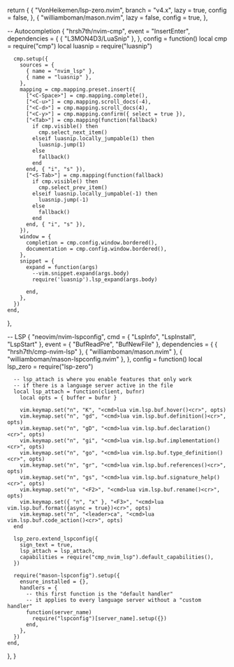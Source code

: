 return {
  {
    "VonHeikemen/lsp-zero.nvim",
    branch = "v4.x",
    lazy = true,
    config = false,
  },
  {
    "williamboman/mason.nvim",
    lazy = false,
    config = true,
  },

  -- Autocompletion
  {
    "hrsh7th/nvim-cmp",
    event = "InsertEnter",
    dependencies = {
      { "L3MON4D3/LuaSnip" },
    },
    config = function()
      local cmp = require("cmp")
      local luasnip = require("luasnip")

      cmp.setup({
        sources = {
          { name = "nvim_lsp" },
          { name = "luasnip" },
        },
        mapping = cmp.mapping.preset.insert({
          ["<C-Space>"] = cmp.mapping.complete(),
          ["<C-u>"] = cmp.mapping.scroll_docs(-4),
          ["<C-d>"] = cmp.mapping.scroll_docs(4),
          ["<C-y>"] = cmp.mapping.confirm({ select = true }),
          ["<Tab>"] = cmp.mapping(function(fallback)
            if cmp.visible() then
              cmp.select_next_item()
            elseif luasnip.locally_jumpable(1) then
              luasnip.jump(1)
            else
              fallback()
            end
          end, { "i", "s" }),
          ["<S-Tab>"] = cmp.mapping(function(fallback)
            if cmp.visible() then
              cmp.select_prev_item()
            elseif luasnip.locally_jumpable(-1) then
              luasnip.jump(-1)
            else
              fallback()
            end
          end, { "i", "s" }),
        }),
        window = {
          completion = cmp.config.window.bordered(),
          documentation = cmp.config.window.bordered(),
        },
        snippet = {
          expand = function(args)
            --vim.snippet.expand(args.body)
            require('luasnip').lsp_expand(args.body)

          end,
        },
      })
    end,
  },

  -- LSP
  {
    "neovim/nvim-lspconfig",
    cmd = { "LspInfo", "LspInstall", "LspStart" },
    event = { "BufReadPre", "BufNewFile" },
    dependencies = {
      { "hrsh7th/cmp-nvim-lsp" },
      { "williamboman/mason.nvim" },
      { "williamboman/mason-lspconfig.nvim" },
    },
    config = function()
      local lsp_zero = require("lsp-zero")

      -- lsp_attach is where you enable features that only work
      -- if there is a language server active in the file
      local lsp_attach = function(client, bufnr)
        local opts = { buffer = bufnr }

        vim.keymap.set("n", "K", "<cmd>lua vim.lsp.buf.hover()<cr>", opts)
        vim.keymap.set("n", "gd", "<cmd>lua vim.lsp.buf.definition()<cr>", opts)
        vim.keymap.set("n", "gD", "<cmd>lua vim.lsp.buf.declaration()<cr>", opts)
        vim.keymap.set("n", "gi", "<cmd>lua vim.lsp.buf.implementation()<cr>", opts)
        vim.keymap.set("n", "go", "<cmd>lua vim.lsp.buf.type_definition()<cr>", opts)
        vim.keymap.set("n", "gr", "<cmd>lua vim.lsp.buf.references()<cr>", opts)
        vim.keymap.set("n", "gs", "<cmd>lua vim.lsp.buf.signature_help()<cr>", opts)
        vim.keymap.set("n", "<F2>", "<cmd>lua vim.lsp.buf.rename()<cr>", opts)
        vim.keymap.set({ "n", "x" }, "<F3>", "<cmd>lua vim.lsp.buf.format({async = true})<cr>", opts)
        vim.keymap.set("n", "<leader>ca", "<cmd>lua vim.lsp.buf.code_action()<cr>", opts)
      end

      lsp_zero.extend_lspconfig({
        sign_text = true,
        lsp_attach = lsp_attach,
        capabilities = require("cmp_nvim_lsp").default_capabilities(),
      })

      require("mason-lspconfig").setup({
        ensure_installed = {},
        handlers = {
          -- this first function is the "default handler"
          -- it applies to every language server without a "custom handler"
          function(server_name)
            require("lspconfig")[server_name].setup({})
          end,
        },
      })
    end,
  },
}

